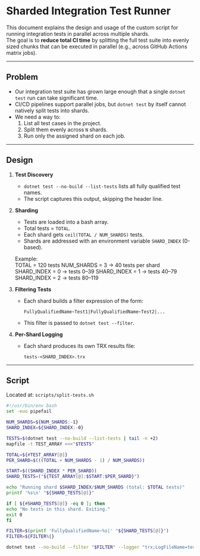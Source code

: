 # Sharded Integration Test Runner

This document explains the design and usage of the custom script for running integration tests in parallel across multiple shards.  
The goal is to **reduce total CI time** by splitting the full test suite into evenly sized chunks that can be executed in parallel (e.g., across GitHub Actions matrix jobs).

---

## Problem

- Our integration test suite has grown large enough that a single `dotnet test` run can take significant time.
- CI/CD pipelines support parallel jobs, but `dotnet test` by itself cannot natively split tests into shards.
- We need a way to:
  1. List all test cases in the project.
  2. Split them evenly across `N` shards.
  3. Run only the assigned shard on each job.

---

## Design

1. **Test Discovery**

   - `dotnet test --no-build --list-tests` lists all fully qualified test names.
   - The script captures this output, skipping the header line.

2. **Sharding**

   - Tests are loaded into a bash array.
   - Total tests = `TOTAL`.
   - Each shard gets `ceil(TOTAL / NUM_SHARDS)` tests.
   - Shards are addressed with an environment variable `SHARD_INDEX` (0-based).

   Example:  
    TOTAL = 120 tests
   NUM_SHARDS = 3 → 40 tests per shard
   SHARD_INDEX = 0 → tests 0–39
   SHARD_INDEX = 1 → tests 40–79
   SHARD_INDEX = 2 → tests 80–119

3. **Filtering Tests**

   - Each shard builds a filter expression of the form:
     ```
     FullyQualifiedName~Test1|FullyQualifiedName~Test2|...
     ```
   - This filter is passed to `dotnet test --filter`.

4. **Per-Shard Logging**
   - Each shard produces its own TRX results file:
     ```
     tests-<SHARD_INDEX>.trx
     ```

---

## Script

Located at: `scripts/split-tests.sh`

```bash
#!/usr/bin/env bash
set -euo pipefail

NUM_SHARDS=${NUM_SHARDS:-1}
SHARD_INDEX=${SHARD_INDEX:-0}

TESTS=$(dotnet test --no-build --list-tests | tail -n +2)
mapfile -t TEST_ARRAY <<<"$TESTS"

TOTAL=${#TEST_ARRAY[@]}
PER_SHARD=$(((TOTAL + NUM_SHARDS - 1) / NUM_SHARDS))

START=$((SHARD_INDEX * PER_SHARD))
SHARD_TESTS=("${TEST_ARRAY[@]:$START:$PER_SHARD}")

echo "Running shard $SHARD_INDEX/$NUM_SHARDS (total: $TOTAL tests)"
printf '%s\n' "${SHARD_TESTS[@]}"

if [ ${#SHARD_TESTS[@]} -eq 0 ]; then
echo "No tests in this shard. Exiting."
exit 0
fi

FILTER=$(printf 'FullyQualifiedName~%s|' "${SHARD_TESTS[@]}")
FILTER=${FILTER%|}

dotnet test --no-build --filter "$FILTER" --logger "trx;LogFileName=tests-${SHARD_INDEX}.trx"
```
